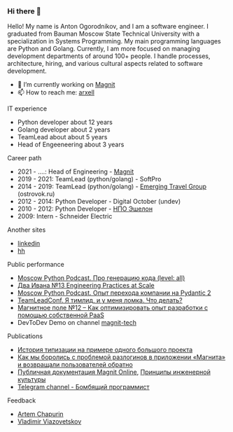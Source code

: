 ### Hi there 👋

Hello! My name is Anton Ogorodnikov, and I am a software engineer. I graduated from Bauman Moscow State Technical University with a specialization in Systems Programming. My main programming languages are Python and Golang. Currently, I am more focused on managing development departments of around 100+ people. I handle processes, architecture, hiring, and various cultural aspects related to software development.

- 🔭 I’m currently working on [Magnit](https://www.magnit.tech/)
- 📫 How to reach me: [arxell](http://t.me/arxell)

IT experience

- Python developer about 12 years
- Golang developer about 2 years
- TeamLead about about 5 years
- Head of Engeeneering about 3 years

Career path
- 2021 - ....: Head of Engineering - [Magnit](https://magnit.tech/)
- 2019 - 2021: TeamLead (python/golang) - SoftPro
- 2014 - 2019: TeamLead (python/golang) - [Emerging Travel Group](https://www.emergingtravel.com/) (ostrovok.ru)
- 2012 - 2014: Python Developer - Digital October (undev)
- 2010 - 2012: Python Developer - [НПО Эшелон](https://npo-echelon.ru/)
- 2009: Intern - Schneider Electric

Another sites

- [linkedin](https://www.linkedin.com/in/anton-ogorodnikov-297422123/)
- [hh](https://hh.ru/resume/b77f9b3dff006f5cc30039ed1f736563726574)

Public performance

- [Moscow Python Podcast. Про генерацию кода (level: all)](https://www.youtube.com/watch?v=l8_30z34AQk&ab_channel=MoscowPython)
- [Два Ивана №13 Engineering Practices at Scale](https://music.yandex.ru/album/26457076/track/116358123?activeTab=track-list&dir=desc)
- [Moscow Python Podcast. Опыт перехода компании на Pydantic 2](https://www.youtube.com/watch?v=2QnjEM0Nfts&ab_channel=MoscowPython)
- [TeamLeadConf. Я тимлид, и у меня ломка. Что делать?](https://www.youtube.com/watch?v=q-Q1hKa905w)
- [Магнитное поле №12 – Как оптимизировать опыт разработки с помощью собственной PaaS](https://www.youtube.com/watch?v=jEEPpgDwvok)
- DevToDev Demo on channel [magnit-tech](https://www.youtube.com/@magnit_tech)

Publications

- [История типизации на примере одного большого проекта](https://habr.com/ru/companies/ostrovok/articles/443470/)
- [Как мы боролись с проблемой разлогинов в приложении «Магнита» и возвращали пользователей обратно](https://habr.com/ru/company/magnit/blog/586022/)
- [Публичная документация Magnit Online](https://github.com/magnit-tech/magnit-online), [Принципы инженерной культуры](https://github.com/magnit-tech/magnit-online/blob/master/engineering_culture.md)
- [Telegram channel - Бомбящий программист](https://t.me/explosive_coder)

Feedback

- [Artem Chapurin](feedback/artemchapurin.md)
- [Vladimir Viazovetskov](feedback/vladimirviazovetskov.md)
